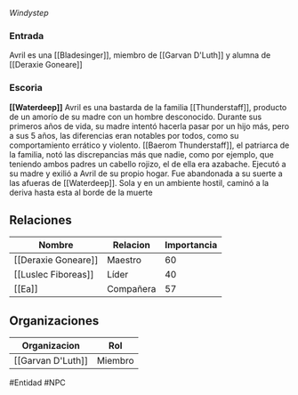 *Windystep*


### Entrada
Avril es una [[Bladesinger]], miembro de [[Garvan D'Luth]] y alumna de [[Deraxie Goneare]]

### Escoria
**[[Waterdeep]]**
Avril es una bastarda de la familia [[Thunderstaff]], producto de un amorío de su madre con un hombre desconocido. Durante sus primeros años de vida, su madre intentó hacerla pasar por un hijo más, pero a sus 5 años, las diferencias eran notables por todos, como su comportamiento errático y violento. [[Baerom Thunderstaff]], el patriarca de la familia, notó las discrepancias más que nadie, como por ejemplo, que teniendo ambos padres un cabello rojizo, el de ella era azabache.
Ejecutó a su madre y exilió a Avril de su propio hogar. Fue abandonada a su suerte a las afueras de [[Waterdeep]].
Sola y en un ambiente hostil, caminó a la deriva hasta esta al borde de la muerte 

## Relaciones

| Nombre              | Relacion  | Importancia |
| ------------------- | --------- | ----------- |
| [[Deraxie Goneare]] | Maestro   | 60          |
| [[Luslec Fiboreas]] | Líder     | 40          |
| [[Ea]]              | Compañera | 57            |

## Organizaciones

| Organizacion      | Rol     | 
| ----------------- | ------- | 
| [[Garvan D'Luth]] | Miembro | 

#Entidad #NPC

